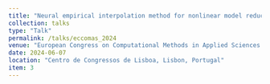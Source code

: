 ```yaml
---
title: "Neural empirical interpolation method for nonlinear model reduction"
collection: talks
type: "Talk"
permalink: /talks/eccomas_2024
venue: "European Congress on Computational Methods in Applied Sciences and Engineering"
date: 2024-06-07
location: "Centro de Congressos de Lisboa, Lisbon, Portugal"
item: 3
---
```

